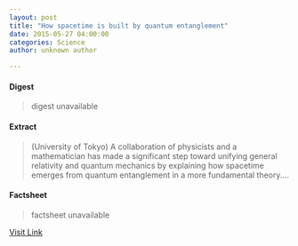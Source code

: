 ```yaml
---
layout: post
title: "How spacetime is built by quantum entanglement"
date: 2015-05-27 04:00:00
categories: Science
author: unknown author

---
```



#### Digest
>digest unavailable

#### Extract
>(University of Tokyo) A collaboration of physicists and a mathematician has made a significant step toward unifying general relativity and quantum mechanics by explaining how spacetime emerges from quantum entanglement in a more fundamental theory....

#### Factsheet
>factsheet unavailable

[Visit Link](http://www.eurekalert.org/pub_releases/2015-05/uot-hsi052715.php)


